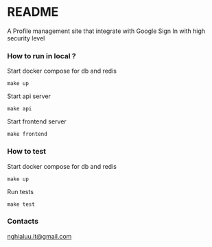 # README #

A Profile management site that integrate with Google Sign In with high security level 

### How to run in local ? ###

Start docker compose for db and redis
```shell
make up
```

Start api server 
```shell
make api
```

Start frontend server
```shell
make frontend
```

### How to test 
Start docker compose for db and redis
```shell
make up
```

Run tests
```shell
make test
```

### Contacts ###
nghialuu.it@gmail.com
